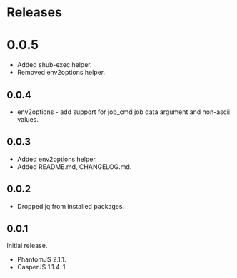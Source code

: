 # Releases

# 0.0.5

- Added shub-exec helper.
- Removed env2options helper.

## 0.0.4

- env2options - add support for job_cmd job data argument and non-ascii values.

## 0.0.3

- Added env2options helper.
- Added README.md, CHANGELOG.md.

## 0.0.2

- Dropped jq from installed packages.

## 0.0.1

Initial release.

- PhantomJS 2.1.1.
- CasperJS 1.1.4-1.
